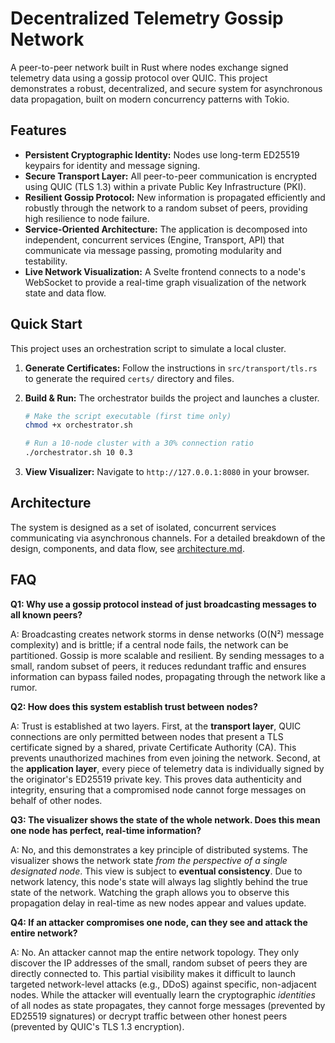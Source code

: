 # Decentralized Telemetry Gossip Network

A peer-to-peer network built in Rust where nodes exchange signed telemetry data using a gossip protocol over QUIC. This project demonstrates a robust, decentralized, and secure system for asynchronous data propagation, built on modern concurrency patterns with Tokio.

## Features

*   **Persistent Cryptographic Identity:** Nodes use long-term ED25519 keypairs for identity and message signing.
*   **Secure Transport Layer:** All peer-to-peer communication is encrypted using QUIC (TLS 1.3) within a private Public Key Infrastructure (PKI).
*   **Resilient Gossip Protocol:** New information is propagated efficiently and robustly through the network to a random subset of peers, providing high resilience to node failure.
*   **Service-Oriented Architecture:** The application is decomposed into independent, concurrent services (Engine, Transport, API) that communicate via message passing, promoting modularity and testability.
*   **Live Network Visualization:** A Svelte frontend connects to a node's WebSocket to provide a real-time graph visualization of the network state and data flow.

## Quick Start

This project uses an orchestration script to simulate a local cluster.

1.  **Generate Certificates:**
    Follow the instructions in `src/transport/tls.rs` to generate the required `certs/` directory and files.

2.  **Build & Run:**
    The orchestrator builds the project and launches a cluster.

    ```sh
    # Make the script executable (first time only)
    chmod +x orchestrator.sh

    # Run a 10-node cluster with a 30% connection ratio
    ./orchestrator.sh 10 0.3
    ```

3.  **View Visualizer:**
    Navigate to `http://127.0.0.1:8080` in your browser.

## Architecture

The system is designed as a set of isolated, concurrent services communicating via asynchronous channels. For a detailed breakdown of the design, components, and data flow, see [architecture.md](architecture.md).

## FAQ

**Q1: Why use a gossip protocol instead of just broadcasting messages to all known peers?**

A: Broadcasting creates network storms in dense networks (O(N²) message complexity) and is brittle; if a central node fails, the network can be partitioned. Gossip is more scalable and resilient. By sending messages to a small, random subset of peers, it reduces redundant traffic and ensures information can bypass failed nodes, propagating through the network like a rumor.

**Q2: How does this system establish trust between nodes?**

A: Trust is established at two layers. First, at the **transport layer**, QUIC connections are only permitted between nodes that present a TLS certificate signed by a shared, private Certificate Authority (CA). This prevents unauthorized machines from even joining the network. Second, at the **application layer**, every piece of telemetry data is individually signed by the originator's ED25519 private key. This proves data authenticity and integrity, ensuring that a compromised node cannot forge messages on behalf of other nodes.

**Q3: The visualizer shows the state of the whole network. Does this mean one node has perfect, real-time information?**

A: No, and this demonstrates a key principle of distributed systems. The visualizer shows the network state *from the perspective of a single designated node*. This view is subject to **eventual consistency**. Due to network latency, this node's state will always lag slightly behind the true state of the network. Watching the graph allows you to observe this propagation delay in real-time as new nodes appear and values update.

**Q4: If an attacker compromises one node, can they see and attack the entire network?**

A: No. An attacker cannot map the entire network topology. They only discover the IP addresses of the small, random subset of peers they are directly connected to. This partial visibility makes it difficult to launch targeted network-level attacks (e.g., DDoS) against specific, non-adjacent nodes. While the attacker will eventually learn the cryptographic *identities* of all nodes as state propagates, they cannot forge messages (prevented by ED25519 signatures) or decrypt traffic between other honest peers (prevented by QUIC's TLS 1.3 encryption).
